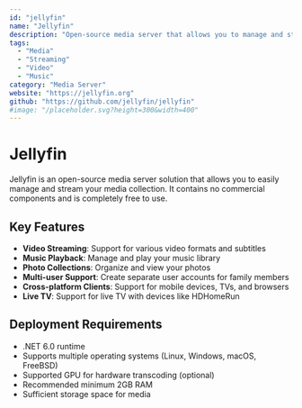 ```yaml
---
id: "jellyfin"
name: "Jellyfin"
description: "Open-source media server that allows you to manage and stream your media collection"
tags:
  - "Media"
  - "Streaming"
  - "Video"
  - "Music"
category: "Media Server"
website: "https://jellyfin.org"
github: "https://github.com/jellyfin/jellyfin"
#image: "/placeholder.svg?height=300&width=400"
---
```


# Jellyfin

Jellyfin is an open-source media server solution that allows you to easily manage and stream your media collection. It contains no commercial components and is completely free to use.

## Key Features

- **Video Streaming**: Support for various video formats and subtitles
- **Music Playback**: Manage and play your music library
- **Photo Collections**: Organize and view your photos
- **Multi-user Support**: Create separate user accounts for family members
- **Cross-platform Clients**: Support for mobile devices, TVs, and browsers
- **Live TV**: Support for live TV with devices like HDHomeRun

## Deployment Requirements

- .NET 6.0 runtime
- Supports multiple operating systems (Linux, Windows, macOS, FreeBSD)
- Supported GPU for hardware transcoding (optional)
- Recommended minimum 2GB RAM
- Sufficient storage space for media 
